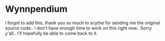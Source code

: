 # Wynnpendium
i forgot to add this, thank you so much to scythe for sending me the original source code..
I don't have enough time to work on this right now.. Sorry y'all.. I'll hopefully be able to come back to it.
